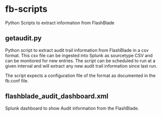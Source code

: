 # fb-scripts
Python Scripts to extract information from FlashBlade

## getaudit.py
Python script to extract audit trail information from FlashBlade in a csv format.
This csv file can be ingested into Splunk as sourcetype CSV and can be monitored for new entries.
The script can be scheduled to run at a given interval and will extract any new audit trail information since last run.

The script expects a configuration file of the format as documented in the fb.conf file.

## flashblade_audit_dashboard.xml
Splunk dashboard to show Audit information from the FlashBlade.
